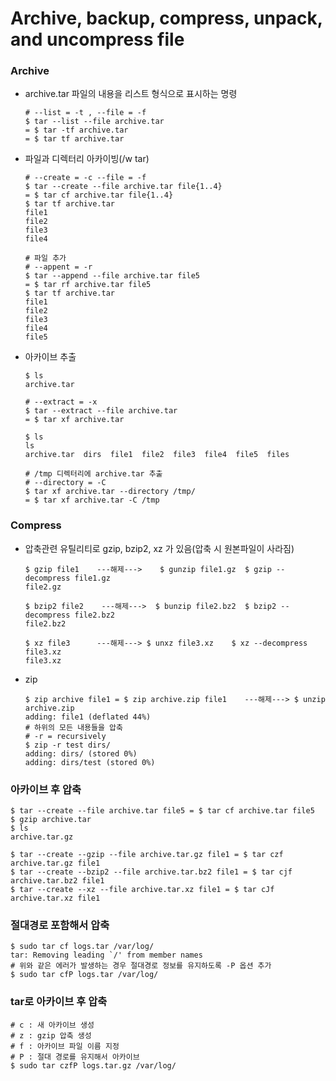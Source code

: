 # Archive, backup, compress, unpack, and uncompress file
### Archive
- archive.tar 파일의 내용을 리스트 형식으로 표시하는 명령
  ```
  # --list = -t , --file = -f
  $ tar --list --file archive.tar
  = $ tar -tf archive.tar
  = $ tar tf archive.tar
  ```
- 파일과 디렉터리 아카이빙(/w tar)
  ```
  # --create = -c --file = -f
  $ tar --create --file archive.tar file{1..4}
  = $ tar cf archive.tar file{1..4}
  $ tar tf archive.tar 
  file1
  file2
  file3
  file4
  
  # 파일 추가
  # --appent = -r
  $ tar --append --file archive.tar file5
  = $ tar rf archive.tar file5
  $ tar tf archive.tar 
  file1
  file2
  file3
  file4
  file5
  ```
- 아카이브 추출
  ```
  $ ls
  archive.tar

  # --extract = -x
  $ tar --extract --file archive.tar
  = $ tar xf archive.tar

  $ ls
  ls
  archive.tar  dirs  file1  file2  file3  file4  file5  files

  # /tmp 디렉터리에 archive.tar 추출
  # --directory = -C
  $ tar xf archive.tar --directory /tmp/
  = $ tar xf archive.tar -C /tmp
  ```
### Compress
- 압축관련 유틸리티로 gzip, bzip2, xz 가 있음(압축 시 원본파일이 사라짐)
  ```
  $ gzip file1    ---해제--->    $ gunzip file1.gz  $ gzip --decompress file1.gz
  file2.gz

  $ bzip2 file2    ---해제--->  $ bunzip file2.bz2  $ bzip2 --decompress file2.bz2
  file2.bz2

  $ xz file3      ---해제---> $ unxz file3.xz    $ xz --decompress file3.xz
  file3.xz
  ```
- zip
  ```
  $ zip archive file1 = $ zip archive.zip file1    ---해제---> $ unzip archive.zip
  adding: file1 (deflated 44%)
  # 하위의 모든 내용들을 압축
  # -r = recursively
  $ zip -r test dirs/
  adding: dirs/ (stored 0%)
  adding: dirs/test (stored 0%)
  ```
### 아카이브 후 압축
```
$ tar --create --file archive.tar file5 = $ tar cf archive.tar file5
$ gzip archive.tar
$ ls
archive.tar.gz

$ tar --create --gzip --file archive.tar.gz file1 = $ tar czf archive.tar.gz file1
$ tar --create --bzip2 --file archive.tar.bz2 file1 = $ tar cjf archive.tar.bz2 file1
$ tar --create --xz --file archive.tar.xz file1 = $ tar cJf archive.tar.xz file1
```
### 절대경로 포함해서 압축
```
$ sudo tar cf logs.tar /var/log/
tar: Removing leading `/' from member names
# 위와 같은 에러가 발생하는 경우 절대경로 정보를 유지하도록 -P 옵션 추가
$ sudo tar cfP logs.tar /var/log/
```
### tar로 아카이브 후 압축
```
# c : 새 아카이브 생성
# z : gzip 압축 생성
# f : 아카이브 파일 이름 지정
# P : 절대 경로를 유지해서 아카이브
$ sudo tar czfP logs.tar.gz /var/log/

```
